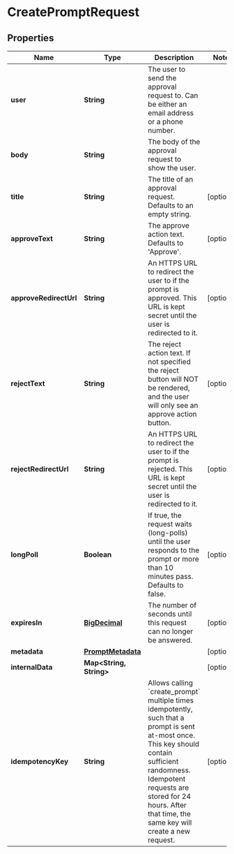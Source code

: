
# CreatePromptRequest

## Properties
Name | Type | Description | Notes
------------ | ------------- | ------------- | -------------
**user** | **String** | The user to send the approval request to. Can be either an email address or a phone number. | 
**body** | **String** | The body of the approval request to show the user. | 
**title** | **String** | The title of an approval request. Defaults to an empty string. |  [optional]
**approveText** | **String** | The approve action text. Defaults to &#39;Approve&#39;. |  [optional]
**approveRedirectUrl** | **String** | An HTTPS URL to redirect the user to if the prompt is approved. This URL is kept secret until the user is redirected to it. |  [optional]
**rejectText** | **String** | The reject action text. If not specified the reject button will NOT be rendered, and the user will only see an approve action button. |  [optional]
**rejectRedirectUrl** | **String** | An HTTPS URL to redirect the user to if the prompt is rejected. This URL is kept secret until the user is redirected to it. |  [optional]
**longPoll** | **Boolean** | If true, the request waits (long-polls) until the user responds to the prompt or more than 10 minutes pass. Defaults to false. |  [optional]
**expiresIn** | [**BigDecimal**](BigDecimal.md) | The number of seconds until this request can no longer be answered. |  [optional]
**metadata** | [**PromptMetadata**](PromptMetadata.md) |  |  [optional]
**internalData** | **Map&lt;String, String&gt;** |  |  [optional]
**idempotencyKey** | **String** | Allows calling &#x60;create_prompt&#x60; multiple times idempotently, such that a prompt is sent at-most once. This key should contain sufficient randomness. Idempotent requests are stored for 24 hours. After that time, the same key will create a new request. |  [optional]



